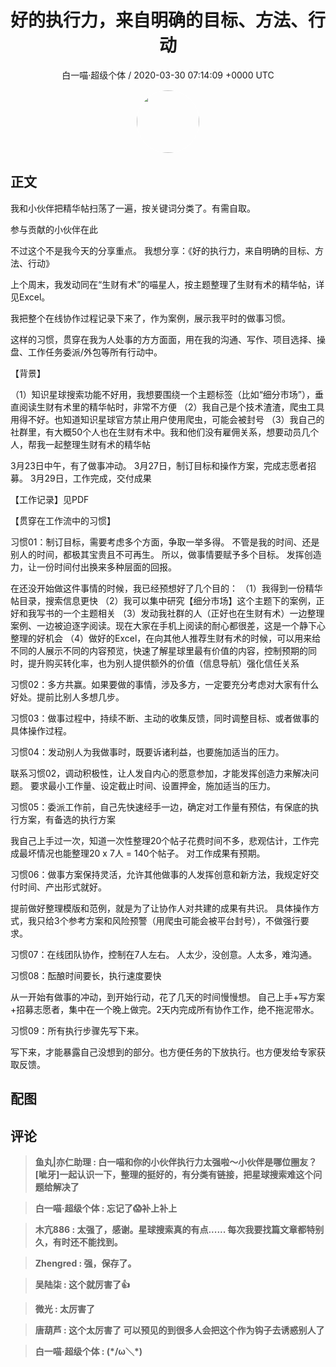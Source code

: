 <h1 align="center">好的执行力，来自明确的目标、方法、行动</h1>
<p align="center">
    <a>白一喵·超级个体 / 2020-03-30 07:14:09 &#43;0000 UTC</a>
</p>

<div align="center">
    <img src="https://images.zsxq.com/FrhfOUekGDKoZb1ahsi1SyZ_2Sb6?e=1590940799&amp;token=kIxbL07-8jAj8w1n4s9zv64FuZZNEATmlU_Vm6zD:C7sBILrdfJQd5kG85JKTUn_sj2o=" width="100" height="100" style="border:1px solid;border-radius:50%; color:#ffffff"/>
</div>

## 正文

<div>
我和小伙伴把精华帖扫荡了一遍，按关键词分类了。有需自取。 

参与贡献的小伙伴在此      

不过这个不是我今天的分享重点。
我想分享：《好的执行力，来自明确的目标、方法、行动》  

上个周末，我发动同在“生财有术”的喵星人，按主题整理了生财有术的精华帖，详见Excel。

我把整个在线协作过程记录下来了，作为案例，展示我平时的做事习惯。

这样的习惯，贯穿在我为人处事的方方面面，用在我的沟通、写作、项目选择、操盘、工作任务委派/外包等所有行动中。

【背景】

（1）知识星球搜索功能不好用，我想要围绕一个主题标签（比如“细分市场”），垂直阅读生财有术里的精华帖时，非常不方便
（2）我自己是个技术渣渣，爬虫工具用得不好。也知道知识星球官方禁止用户使用爬虫，可能会被封号
（3）我自己的社群里，有大概50个人也在生财有术中。我和他们没有雇佣关系，想要动员几个人，帮我一起整理生财有术的精华帖

3月23日中午，有了做事冲动。
3月27日，制订目标和操作方案，完成志愿者招募。
3月29日，工作完成，交付成果

【工作记录】见PDF

【贯穿在工作流中的习惯】

习惯01：制订目标，需要考虑多个方面，争取一举多得。
不管是我的时间、还是别人的时间，都极其宝贵且不可再生。
所以，做事情要赋予多个目标。
发挥创造力，让一份时间付出换来多种层面的回报。

在还没开始做这件事情的时候，我已经预想好了几个目的：
（1）我得到一份精华帖目录，搜索信息更快
（2）我可以集中研究【细分市场】这个主题下的案例，正好和我写书的一个主题相关
（3）发动我社群的人（正好也在生财有术）一边整理案例、一边被迫逐字阅读。现在大家在手机上阅读的耐心都很差，这是一个静下心整理的好机会
（4）做好的Excel，在向其他人推荐生财有术的时候，可以用来给不同的人展示不同的内容预览，快速了解星球里最有价值的内容，控制预期的同时，提升购买转化率，也为别人提供额外的价值（信息导航）强化信任关系

习惯02：多方共赢。如果要做的事情，涉及多方，一定要充分考虑对大家有什么好处。提前比别人多想几步。

习惯03：做事过程中，持续不断、主动的收集反馈，同时调整目标、或者做事的具体操作过程。

习惯04：发动别人为我做事时，既要诉诸利益，也要施加适当的压力。

联系习惯02，调动积极性，让人发自内心的愿意参加，才能发挥创造力来解决问题。
要求最小工作量、设定截止时间、设置押金，施加适当的压力。

习惯05：委派工作前，自己先快速经手一边，确定对工作量有预估，有保底的执行方案，有备选的执行方案

我自己上手过一次，知道一次性整理20个帖子花费时间不多，悲观估计，工作完成最坏情况也能整理20 x 7人 = 140个帖子。
对工作成果有预期。 

习惯06：做事方案保持灵活，允许其他做事的人发挥创意和新方法，我规定好交付时间、产出形式就好。

提前做好整理模版和范例，就是为了让协作人对共建的成果有共识。
具体操作方式，我只给3个参考方案和风险预警（用爬虫可能会被平台封号），不做强行要求。

习惯07：在线团队协作，控制在7人左右。
人太少，没创意。人太多，难沟通。

习惯08：酝酿时间要长，执行速度要快

从一开始有做事的冲动，到开始行动，花了几天的时间慢慢想。
自己上手&#43;写方案&#43;招募志愿者，集中在一个晚上做完。2天内完成所有协作工作，绝不拖泥带水。

习惯09：所有执行步骤先写下来。

写下来，才能暴露自己没想到的部分。也方便任务的下放执行。也方便发给专家获取反馈。
</div>

## 配图
<div class="image" align="center">

</div>

## 评论

<div align="left">
<div>

<blockquote >
<span> <strong>鱼丸|亦仁助理 : 白一喵和你的小伙伴执行力太强啦～小伙伴是哪位圈友？[呲牙]一起认识一下，整理的挺好的，有分类有链接，把星球搜索难这个问题给解决了 </strong></span>
</blockquote>

<blockquote >
<span> <strong>白一喵·超级个体 : 忘记了😱补上补上 </strong></span>
</blockquote>

<blockquote >
<span> <strong>木亢886 : 太强了，感谢。星球搜索真的有点...... 每次我要找篇文章都特别久，有时还不能找到。 </strong></span>
</blockquote>

<blockquote >
<span> <strong>Zhengred : 强，保存了。 </strong></span>
</blockquote>

<blockquote >
<span> <strong>吴陆柒 : 这个就厉害了👍 </strong></span>
</blockquote>

<blockquote >
<span> <strong>微光 : 太厉害了 </strong></span>
</blockquote>

<blockquote >
<span> <strong>唐葫芦 : 这个太厉害了 可以预见的到很多人会把这个作为钩子去诱惑别人了 </strong></span>
</blockquote>

<blockquote >
<span> <strong>白一喵·超级个体 : (*/ω＼*) </strong></span>
</blockquote>

</div>
</div>